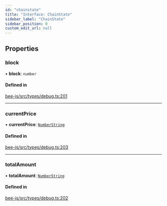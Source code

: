 ```yaml
---
id: "chainstate"
title: "Interface: ChainState"
sidebar_label: "ChainState"
sidebar_position: 0
custom_edit_url: null
---
```


## Properties

### block

• **block**: `number`

#### Defined in

[bee-js/src/types/debug.ts:201](https://github.com/ethersphere/bee-js/blob/6f227e1/src/types/debug.ts#L201)

___

### currentPrice

• **currentPrice**: [`NumberString`](../types/numberstring.md)

#### Defined in

[bee-js/src/types/debug.ts:203](https://github.com/ethersphere/bee-js/blob/6f227e1/src/types/debug.ts#L203)

___

### totalAmount

• **totalAmount**: [`NumberString`](../types/numberstring.md)

#### Defined in

[bee-js/src/types/debug.ts:202](https://github.com/ethersphere/bee-js/blob/6f227e1/src/types/debug.ts#L202)

